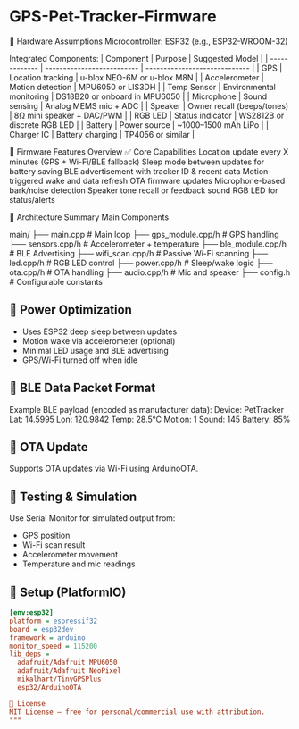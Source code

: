 # GPS-Pet-Tracker-Firmware

🔩 Hardware Assumptions
Microcontroller: ESP32 (e.g., ESP32-WROOM-32)

Integrated Components:
| Component     | Purpose                    | Suggested Model               |
| ------------- | -------------------------- | ----------------------------- |
| GPS           | Location tracking          | u-blox NEO-6M or u-blox M8N   |
| Accelerometer | Motion detection           | MPU6050 or LIS3DH             |
| Temp Sensor   | Environmental monitoring   | DS18B20 or onboard in MPU6050 |
| Microphone    | Sound sensing              | Analog MEMS mic + ADC         |
| Speaker       | Owner recall (beeps/tones) | 8Ω mini speaker + DAC/PWM     |
| RGB LED       | Status indicator           | WS2812B or discrete RGB LED   |
| Battery       | Power source               | \~1000–1500 mAh LiPo          |
| Charger IC    | Battery charging           | TP4056 or similar             |


🧠 Firmware Features Overview
✅ Core Capabilities
Location update every X minutes (GPS + Wi-Fi/BLE fallback)
Sleep mode between updates for battery saving
BLE advertisement with tracker ID & recent data
Motion-triggered wake and data refresh
OTA firmware updates
Microphone-based bark/noise detection
Speaker tone recall or feedback sound
RGB LED for status/alerts

🧱 Architecture Summary
Main Components

main/
├── main.cpp                # Main loop
├── gps_module.cpp/h        # GPS handling
├── sensors.cpp/h           # Accelerometer + temperature
├── ble_module.cpp/h        # BLE Advertising
├── wifi_scan.cpp/h         # Passive Wi-Fi scanning
├── led.cpp/h               # RGB LED control
├── power.cpp/h             # Sleep/wake logic
├── ota.cpp/h               # OTA handling
├── audio.cpp/h             # Mic and speaker
├── config.h                # Configurable constants

## 🚀 Power Optimization

- Uses ESP32 deep sleep between updates
- Motion wake via accelerometer (optional)
- Minimal LED usage and BLE advertising
- GPS/Wi-Fi turned off when idle

## 🔄 BLE Data Packet Format

Example BLE payload (encoded as manufacturer data):
Device: PetTracker
Lat: 14.5995
Lon: 120.9842
Temp: 28.5°C
Motion: 1
Sound: 145
Battery: 85%


## 📡 OTA Update

Supports OTA updates via Wi-Fi using ArduinoOTA.

## 🧪 Testing & Simulation

Use Serial Monitor for simulated output from:
- GPS position
- Wi-Fi scan result
- Accelerometer movement
- Temperature and mic readings

## 🔧 Setup (PlatformIO)

```ini
[env:esp32]
platform = espressif32
board = esp32dev
framework = arduino
monitor_speed = 115200
lib_deps =
  adafruit/Adafruit MPU6050
  adafruit/Adafruit NeoPixel
  mikalhart/TinyGPSPlus
  esp32/ArduinoOTA

📜 License
MIT License – free for personal/commercial use with attribution.
"""
